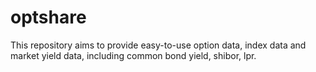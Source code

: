 # optshare
This repository aims to provide easy-to-use option data, index data and market yield data, including common bond yield, shibor, lpr.